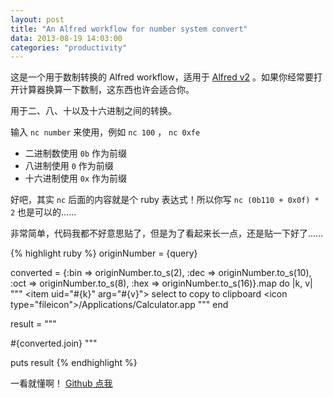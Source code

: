 ```yaml
---
layout: post
title: "An Alfred workflow for number system convert"
data: 2013-08-19 14:03:00
categories: "productivity"
---
```


这是一个用于数制转换的 Alfred workflow，适用于 [Alfred v2](http://www.alfredapp.com/) 。如果你经常要打开计算器换算一下数制，这东西也许会适合你。

用于二、八、十以及十六进制之间的转换。

输入 `nc number` 来使用，例如 `nc 100` ， `nc 0xfe`

- 二进制数使用 `0b` 作为前缀
- 八进制使用 `0` 作为前缀
- 十六进制使用 `0x` 作为前缀

好吧，其实 `nc` 后面的内容就是个 ruby 表达式！所以你写 `nc (0b110 + 0x0f) * 2` 也是可以的……

非常简单，代码我都不好意思贴了，但是为了看起来长一点，还是贴一下好了……

{% highlight ruby %}
originNumber = {query}

converted = {:bin => originNumber.to_s(2), :dec => originNumber.to_s(10), :oct => originNumber.to_s(8), :hex => originNumber.to_s(16)}.map do |k, v|
  """
    <item uid=\"#{k}\" arg=\"#{v}\">
      <title>#{k}: #{v}</title>
      <subtitle>select to copy to clipboard</subtitle>
      <icon type=\"fileicon\">/Applications/Calculator.app</icon>
    </item>
  """
end

result =
"""
<?xml version=\"1.0\"?>
<items>
  #{converted.join}
</items>
"""

puts result
{% endhighlight %}

一看就懂啊！ [Github 点我](https://github.com/anson0370/alfred-numbersystem-convertor)
